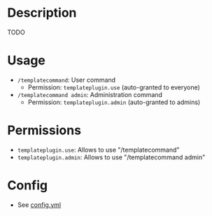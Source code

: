 # Description
TODO

# Usage
- `/templatecommand`: User command
  - Permission: `templateplugin.use` (auto-granted to everyone)
- `/templatecommand admin`: Administration command
  - Permission: `templateplugin.admin` (auto-granted to admins)

# Permissions
- `templateplugin.use`: Allows to use "/templatecommand"
- `templateplugin.admin`: Allows to use "/templatecommand admin"

# Config
- See [config.yml](https://github.com/MSUPlugins/TemplatePlugin/blob/master/src/main/resources/config.yml)
